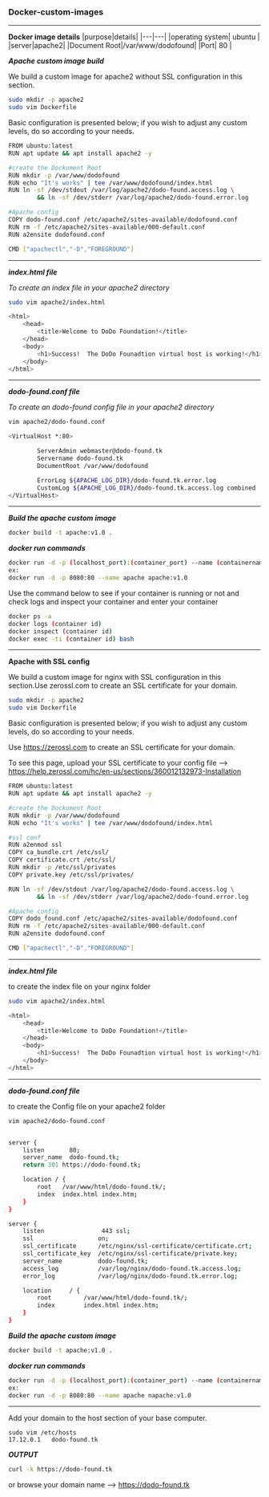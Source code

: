 ### Docker-custom-images
---
**Docker image details**
|purpose|details|
|---|---|
|operating system| ubuntu |
|server|apache2|
|Document Root|/var/www/dodofound|
|Port| 80 |

**_Apache custom image build_**

We build a custom image for apache2 without SSL configuration in this section.

```bash
sudo mkdir -p apache2
sudo vim Dockerfile
```
Basic configuration is presented below; if you wish to adjust any custom levels, do so according to your needs.

```bash
FROM ubuntu:latest
RUN apt update && apt install apache2 -y

#create the Dockument Root
RUN mkdir -p /var/www/dodofound
RUN echo "It's works" | tee /var/www/dodofound/index.html
RUN ln -sf /dev/stdout /var/log/apache2/dodo-found.access.log \
        && ln -sf /dev/stderr /var/log/apache2/dodo-found.error.log

#Apache config
COPY dodo-found.conf /etc/apache2/sites-available/dodofound.conf
RUN rm -f /etc/apache2/sites-available/000-default.conf
RUN a2ensite dodofound.conf 

CMD ["apachectl","-D","FOREGROUND"]
```
---

**_index.html file_**

_To create an index file in your apache2 directory_

```bash
sudo vim apache2/index.html
```

```bash
<html>
    <head>
        <title>Welcome to DoDo Foundation!</title>
    </head>
    <body>
        <h1>Success!  The DoDo Founadtion virtual host is working!</h1>
    </body>
</html>
```
---
**_dodo-found.conf file_**

_To create an dodo-found config file in your apache2 directory_

```bash
vim apache2/dodo-found.conf
```

```bash
<VirtualHost *:80>

        ServerAdmin webmaster@dodo-found.tk
        Servername dodo-found.tk 
        DocumentRoot /var/www/dodofound

        ErrorLog ${APACHE_LOG_DIR}/dodo-found.tk.error.log
        CustomLog ${APACHE_LOG_DIR}/dodo-found.tk.access.log combined
</VirtualHost>
```
---

**_Build the apache custom image_**
```bash
docker build -t apache:v1.0 .
```

**_docker run commands_**

```bash
docker run -d -p (localhost_port):(container_port) --name (containername) (imagename)
ex:
docker run -d -p 8080:80 --name apache apache:v1.0
```

Use the command below to see if your container is running or not and check logs and inspect your container and enter your container

```bash
docker ps -a
docker logs (container id)
docker inspect (container id)
docker exec -ti (container id) bash
```
---

**Apache with SSL config**

We build a custom image for nginx with SSL configuration in this section.Use zerossl.com to create an SSL certificate for your domain.

```bash
sudo mkdir -p apache2 
sudo vim Dockerfile
```

Basic configuration is presented below; if you wish to adjust any custom levels, do so according to your needs.

Use https://zerossl.com to create an SSL certificate for your domain.

To see this page, upload your SSL certificate to your config file —> https://help.zerossl.com/hc/en-us/sections/360012132973-Installation

```bash
FROM ubuntu:latest
RUN apt update && apt install apache2 -y

#create the Dockument Root
RUN mkdir -p /var/www/dodofound
RUN echo "It's works" | tee /var/www/dodofound/index.html

#ssl conf
RUN a2enmod ssl
COPY ca_bundle.crt /etc/ssl/
COPY certificate.crt /etc/ssl/
RUN mkdir -p /etc/ssl/privates
COPY private.key /etc/ssl/privates/

RUN ln -sf /dev/stdout /var/log/apache2/dodo-found.access.log \
        && ln -sf /dev/stderr /var/log/apache2/dodo-found.error.log

#Apache config
COPY dodo_found.conf /etc/apache2/sites-available/dodofound.conf
RUN rm -f /etc/apache2/sites-available/000-default.conf
RUN a2ensite dodofound.conf 

CMD ["apachectl","-D","FOREGROUND"]
```
---

**_index.html file_**

to create the index file on your nginx folder

```bash
sudo vim apache2/index.html
```

```bash
<html>
    <head>
        <title>Welcome to DoDo Foundation!</title>
    </head>
    <body>
        <h1>Success!  The DoDo Founadtion virtual host is working!</h1>
    </body>
</html>
```
---

**_dodo-found.conf file_**

to create the Config file on your apache2 folder

```bash
vim apache2/dodo-found.conf
```

```bash

server {
    listen       80;
    server_name  dodo-found.tk;
    return 301 https://dodo-found.tk;

    location / {
        root   /var/www/html/dodo-found.tk/;
        index  index.html index.htm;
    }
}

server {
    listen                443 ssl;
    ssl                  on;
    ssl_certificate      /etc/nginx/ssl-certificate/certificate.crt;
    ssl_certificate_key  /etc/nginx/ssl-certificate/private.key;
    server_name          dodo-found.tk;
    access_log           /var/log/nginx/dodo-found.tk.access.log;
    error_log            /var/log/nginx/dodo-found.tk.error.log;

    location     / {
        root         /var/www/html/dodo-found.tk/;
        index        index.html index.htm;
    }
}                                                                                                                                                    
```

**_Build the apache custom image_**
```bash
docker build -t apache:v1.0 .
```

**_docker run commands_**

```bash
docker run -d -p (localhost_port):(container_port) --name (containername) (imagename)
ex:
docker run -d -p 8080:80 --name apache napache:v1.0
```
---
Add your domain to the host section of your base computer.

```
sudo vim /etc/hosts
17.12.0.1   dodo-found.tk
```
**_OUTPUT_**

```bash
curl -k https://dodo-found.tk
```
or browse your domain name --> https://dodo-found.tk 




